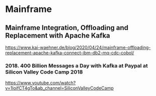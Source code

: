 # Mainframe

## Mainframe Integration, Offloading and Replacement with Apache Kafka
https://www.kai-waehner.de/blog/2020/04/24/mainframe-offloading-replacement-apache-kafka-connect-ibm-db2-mq-cdc-cobol/

### 2018. 400 Billion Messages a Day with Kafka at Paypal at Silicon Valley Code Camp 2018
https://www.youtube.com/watch?v=1loifCT4gTo&ab_channel=SiliconValleyCodeCamp
